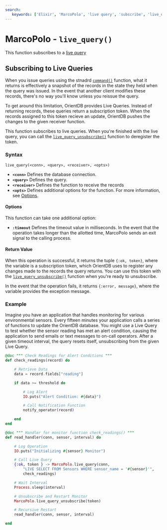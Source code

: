 ```yaml
---
search:
   keywords: ['Elixir', 'MarcoPolo', 'live query', 'subscribe', 'live_query']
---
```


# MarcoPolo - `live_query()`

This function subscribes to a [live query](../java/Live-Query.md)

## Subscribing to Live Queries

When you issue queries using the stnadrd [`command()`](MarcoPolo-command.md) function, what it returns is effectively a snapshot of the records in the state they held when the query was issued.  In the event that another client modifies these records, there's no way you'll know unless you reissue the query. 

To get around this limitation, OrientDB provides Live Queries.  Instead of returning records, these queries return a subscription token.  When the records assigned to this token recieve an update, OrientDB pushes the changes to the given receiver function. 

This function subscribes to live queries.  When you're finished with the live query, you can call the [`live_query_unsubscribe()`](MarcoPolo-live-query-unsubscribe.md) function to deregister the token.

### Syntax

```
live_query(<conn>, <query>, <receiver>, <opts>)
```

- **`<conn>`** Defines the database connection.
- **`<query>`** Defines the query.
- **`<receiver>`** Defines the function to receive the records
- **`<opts>`** Defines additional options for the function.  For more information, see [Options](#options).

#### Options

This function can take one additional option: 

- **`:timeout`** Defines the timeout value in milliseconds.  In the event that the operation takes longer than the allotted time, MarcoPolo sends an exit signal to the calling process.

#### Return Value

When this operation is successful, it returns the tuple `{:ok, token}`, where the variable is a subscription token, which OrientDB uses to register any changes made to the records the query returns.  You can use this token with the [`live_query_unsubscribe()`](MarcoPolo-live-query-unsubscribe.md) function when you're ready to unsubscribe.

In the event that the operation fails, it returns `{:error, message}`, where the variable provides the exception message.

### Example

Imagine you have an application that handles monitoring for various environmental sensors.  Every fifteen minutes your application calls a series of functions to update the OrientDB database.  You might use a Live Query to test whether the sensor reading has met an alert condition, causing the application to send emails or text messages to on-call operators.  After a given timeout interval, the query resets itself, unsubscribing from the given Live Query.

```elixir
@doc """ Check Readings for Alert Conditions """
def check_readings(record) do

	# Retrieve Data
	data = record.fields["reading"]

	if data >= threshold do

		# Log Alert
		IO.puts("Alert Condition: #{data}")

		# Call Notification Function
		notify_operator(record)

	end
end

@doc """ Handler for monitor function check_readings() """
def read_handler(conn, sensor, interval) do

	# Log Operation
	IO.puts("Initializing #{sensor} Monitor")

	# Call Live Query
	{:ok, token } -> MarcoPolo.live_query(conn,
		"LIVE SELECT FROM Sensors WHERE sensor_name = '#{sensor}'",
		check_readings)

	# Wait Interval
	Process.sleep(interval)

	# Unsubscribe and Restart Monitor
	MarcoPolo.live_query_unsubscribe(token)

	# Recursive Restart 
	read_handler(conn, sensor, interval)

end
```



